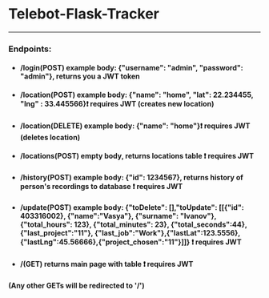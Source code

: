 # Telebot-Flask-Tracker
---
### Endpoints:
* #### /login(POST)         example body: {"username": "admin", "password": "admin"}, returns you a JWT token
* #### /location(POST)      example body: {"name": "home", "lat": 22.234455, "lng" : 33.445566}:exclamation: requires JWT (creates new location)
* #### /location(DELETE)    example body: {"name": "home"}:exclamation: requires JWT (deletes location)
* #### /locations(POST) empty body,  returns locations table :exclamation: requires JWT
* #### /history(POST) example body: {"id": 1234567},  returns history of person's recordings to database :exclamation: requires JWT
* #### /update(POST) example body: {"toDelete": [],"toUpdate": [[{"id": 403316002}, {"name":"Vasya"}, {"surname": "Ivanov"}, {"total_hours": 123}, {"total_minutes": 23}, {"total_seconds":44}, {"last_project":"11"}, {"last_job":"Work"},{"lastLat":123.5556}, {"lastLng":45.56666},{"project_chosen":"11"}]]}  :exclamation: requires JWT
* #### /(GET)        returns main page with table :exclamation: requires JWT
####           (Any other GETs will be redirected to '/')
 
